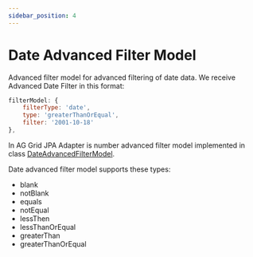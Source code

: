 ```yaml
---
sidebar_position: 4
---
```


# Date Advanced Filter Model
Advanced filter model for advanced filtering of date data.
We receive Advanced Date Filter in this format:
```javascript title="Example of received advanced date filter in filter model in request"
filterModel: {
    filterType: 'date',
    type: 'greaterThanOrEqual',
    filter: '2001-10-18'
},
```

In AG Grid JPA Adapter is number advanced filter model implemented in class [DateAdvancedFilterModel](https://github.com/smolcan/ag-grid-jpa-adapter/blob/main/src/main/java/com/github/smolcan/aggrid/jpa/adapter/filter/advanced/column/DateAdvancedFilterModel.java).


Date advanced filter model supports these types:
- blank
- notBlank
- equals
- notEqual
- lessThen
- lessThanOrEqual
- greaterThan
- greaterThanOrEqual
